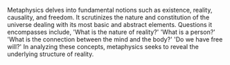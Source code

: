 
Metaphysics delves into fundamental notions such as existence, reality, causality, and freedom. It scrutinizes the nature and constitution of the universe dealing with its most basic and abstract elements. Questions it encompasses include, 'What is the nature of reality?' 'What is a person?' 'What is the connection between the mind and the body?' 'Do we have free will?' In analyzing these concepts, metaphysics seeks to reveal the underlying structure of reality. 

